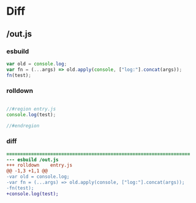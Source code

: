 # Diff
## /out.js
### esbuild
```js
var old = console.log;
var fn = (...args) => old.apply(console, ["log:"].concat(args));
fn(test);
```
### rolldown
```js

//#region entry.js
console.log(test);

//#endregion

```
### diff
```diff
===================================================================
--- esbuild	/out.js
+++ rolldown	entry.js
@@ -1,3 +1,1 @@
-var old = console.log;
-var fn = (...args) => old.apply(console, ["log:"].concat(args));
-fn(test);
+console.log(test);

```